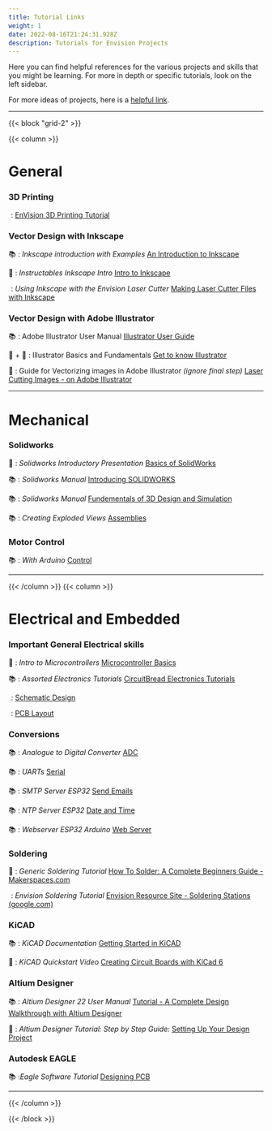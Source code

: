 ```yaml
---
title: Tutorial Links
weight: 1
date: 2022-08-16T21:24:31.928Z
description: Tutorials for Envision Projects
---
```

Here you can find helpful references for the various projects and skills that you might be learning. 
For more in depth or specific tutorials, look on the left sidebar.

For more ideas of projects, here is a [helpful link](https://www.youtube.com/playlist?list=PL4F0A475BBCE9CEA3).

<!-- \\\\\\\\*\\\\\\\\*\\\\\\\\*For Admin:\\\\\\\\*\\\\\\\\*\\\\\\\\* When linking to tutorials, please link to the tutorial section, such as \\\\\\\\`"/tutorials/#solidworks\\\\\\\\` -->

- - -

{{< block "grid-2" >}}

{{< column >}}

<!--COLUMN #1-->

<!--Try to keep these two columns generally balanced-->

# General

### 3D Printing

<img src="/favicons/favicon-32x32.png" height="1em" style="display: span; margin: 0; padding: 0"> :  [EnVision 3D Printing Tutorial](https://docs.google.com/presentation/d/1CYFoB5y7_UgWvok6kU07hWUgDARuQ7qd6FVQ0fbHOIs/present#slide=id.p)

### Vector Design with Inkscape

📚 : *Inkscape introduction with Examples* [An Introduction to Inkscape](https://wiki.inkscape.org/wiki/images/f/f2/Introduction_to_Inkscape_by_Gavin_Corley.pdf)

📰 : *Instructables Inkscape Intro* [Intro to Inkscape](https://www.instructables.com/Intro-to-Inkscape/)

<img src="/favicons/favicon-32x32.png" height="1em" style="display: span; margin: 0; padding: 0"> : *Using Inkscape with the Envision Laser Cutter* [Making Laser Cutter Files with Inkscape](https://docs.google.com/presentation/d/1WsqGhXSQNI8gIABASzcQUoLCdPK2LxA8qUmMzdz1ycQ/present#slide=id.p)

### Vector Design with Adobe Illustrator

📚 : Adobe Illustrator User Manual [Illustrator User Guide](https://helpx.adobe.com/illustrator/user-guide.html)

📰 + 📼 : Illustrator Basics and Fundamentals [Get to know Illustrator](https://helpx.adobe.com/illustrator/how-to/ai-basics-fundamentals.html)

📰 : Guide for Vectorizing images in Adobe Illustrator *(ignore final step)* [Laser Cutting Images - on Adobe Illustrator](https://www.instructables.com/Laser-Cutting-Images-on-Adobe-Illustrator/)

- - -

# Mechanical

### Solidworks

📰 : *Solidworks Introductory Presentation* [Basics of SolidWorks](https://thecube.eng.ua.edu/wp-content/themes/ua-theme-coe-child/assets/instructions/SolidWorks-Tutorial.pdf)

📚 : *Solidworks Manual* [Introducing SOLIDWORKS](https://my.solidworks.com/solidworks/guide/SOLIDWORKS_Introduction_EN.pdf)

📚 : *Solidworks Manual* [Fundementals of 3D Design and Simulation](https://www.solidworks.com/sites/default/files/2020-05/Fundamentals3DDesign-SIM-ENG-SV.pdf)

📚 : *Creating Exploded Views* [](https://www.solidworks.com/sites/default/files/2020-05/Fundamentals3DDesign-SIM-ENG-SV.pdf)[Assemblies](https://help.solidworks.com/2020/english/SolidWorks/sldworks/t_creating_exploded_views.htm)

### Motor Control

📚 : *With Arduino* [Control](https://www.allaboutcircuits.com/projects/control-a-motor-with-an-arduino/)

- - -

<!--COLUMN BREAK-->

{{< /column >}}
{{< column >}}

<!--COLUMN #2-->

# Electrical and Embedded

### Important General Electrical skills

📰 : *Intro to Microcontrollers* [Microcontroller Basics](https://www.codrey.com/learn/microcontroller-basics/)

📚 : *Assorted Electronics Tutorials* [CircuitBread Electronics Tutorials](https://www.circuitbread.com/tutorials/series/microcontroller-basics)

<img src="/favicons/favicon-32x32.png" height="1em" style="display: span; margin: 0; padding: 0"> : [Schematic Design](/tutorials/schematic-design/)

<img src="/favicons/favicon-32x32.png" height="1em" style="display: span; margin: 0; padding: 0"> : [PCB Layout](/tutorials/pcb-layout/)

### Conversions

📚 : *Analogue to Digital Converter* [ADC](https://www.electronics-tutorials.ws/combination/analogue-to-digital-converter.html)

📚 : *UARTs* [Serial](https://learn.sparkfun.com/tutorials/serial-communication/uarts)

📚 : *SMTP Server ESP32* [Send Emails](https://randomnerdtutorials.com/esp32-send-email-smtp-server-arduino-ide/)

📚 : *NTP Server ESP32* [Date and Time](https://randomnerdtutorials.com/esp32-ntp-client-date-time-arduino-ide/)

📚 : *Webserver ESP32 Arduino* [Web Server](https://randomnerdtutorials.com/esp32-web-server-arduino-ide/)

### Soldering

📰 : *Generic Soldering Tutorial* [How To Solder: A Complete Beginners Guide - Makerspaces.com](https://www.makerspaces.com/how-to-solder/#:~:text=Soldering%20is%20the%20process%20of,electrical%20bond%20between%20the%20parts.)

<img src="/favicons/favicon-32x32.png" height="1em" style="display: span; margin: 0; padding: 0"> : *Envision Soldering Tutorial* [Envision Resource Site - Soldering Stations (google.com)](https://sites.google.com/ucsd.edu/envisionhub/tutorials/soldering-stations)

### KiCAD

📚 : *KiCAD Documentation* [Getting Started in KiCAD](https://docs.kicad.org/6.0/en/getting_started_in_kicad/getting_started_in_kicad.html)

📼 : *KiCAD Quickstart Video* [Creating Circuit Boards with KiCad 6](https://www.youtube.com/watch?v=5Be7XOMmPQE)

### Altium Designer

📚 : *Altium Designer 22 User Manual* [Tutorial - A Complete Design Walkthrough with Altium Designer](https://www.altium.com/documentation/altium-designer/tutorial-complete-design-walkthrough)

📼 : *Altium Designer Tutorial: Step by Step Guide:* [Setting Up Your Design Project](https://www.ourpcb.com/altium-designer-tutorial-step-by-step-guide.html#Step_2_Setting_Up_Your_Design_Project)

### Autodesk EAGLE

📚 :*Eagle Software Tutorial* [Designing PCB](https://www.wiringo.com/eagle-software-tutorial.html)

- - -

{{< /column >}}

{{< /block >}}
